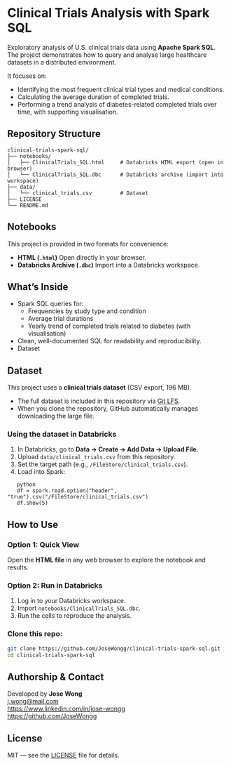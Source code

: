 # Clinical Trials Analysis with Spark SQL

Exploratory analysis of U.S. clinical trials data using **Apache Spark SQL**.  
The project demonstrates how to query and analyse large healthcare datasets in a distributed environment.  

It focuses on:
- Identifying the most frequent clinical trial types and medical conditions.  
- Calculating the average duration of completed trials.  
- Performing a trend analysis of diabetes-related completed trials over time, with supporting visualisation.  


## Repository Structure
```
clinical-trials-spark-sql/
├── notebooks/
│   ├── ClinicalTrials_SQL.html     # Databricks HTML export (open in browser)
│   └── ClinicalTrials_SQL.dbc      # Databricks archive (import into workspace)
├── data/
│   └── clinical_trials.csv         # Dataset
├── LICENSE
└── README.md
```

## Notebooks
This project is provided in two formats for convenience:
- **HTML (`.html`)** Open directly in your browser.  
- **Databricks Archive (`.dbc`)** Import into a Databricks workspace.   

## What’s Inside
- Spark SQL queries for:
  - Frequencies by study type and condition  
  - Average trial durations  
  - Yearly trend of completed trials related to diabetes (with visualisation)  
- Clean, well-documented SQL for readability and reproducibility.  
- Dataset


## Dataset

This project uses a **clinical trials dataset** (CSV export, 196 MB).  

- The full dataset is included in this repository via [Git LFS](https://git-lfs.com/).  
- When you clone the repository, GitHub automatically manages downloading the large file.  

### Using the dataset in Databricks
1. In Databricks, go to **Data → Create → Add Data → Upload File**.  
2. Upload `data/clinical_trials.csv` from this repository.  
3. Set the target path (e.g., `/FileStore/clinical_trials.csv`).  
4. Load into Spark:  
```
   python
   df = spark.read.option("header", "true").csv("/FileStore/clinical_trials.csv")
   df.show(5)
```

## How to Use
### Option 1: Quick View  
Open the **HTML file** in any web browser to explore the notebook and results.

### Option 2: Run in Databricks  
1. Log in to your Databricks workspace.  
2. Import `notebooks/ClinicalTrials_SQL.dbc`.  
3. Run the cells to reproduce the analysis.  

### Clone this repo:  
   ```bash
   git clone https://github.com/JoseWongg/clinical-trials-spark-sql.git
   cd clinical-trials-spark-sql
   ```

## Authorship & Contact
Developed by **Jose Wong**  
j.wong@mail.com  
https://www.linkedin.com/in/jose-wongg  
https://github.com/JoseWongg  

## License
MIT — see the [LICENSE](LICENSE) file for details.
